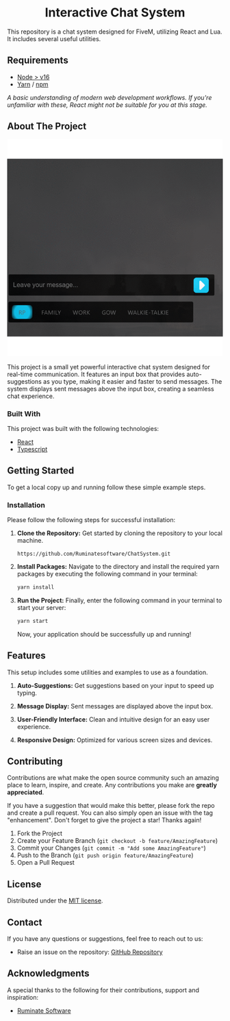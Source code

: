 <h1 align="center">Interactive Chat System</h1>

This repository is a chat system designed for FiveM, utilizing React and Lua. It includes several useful utilities.

## Requirements

- [Node > v16](https://nodejs.org/en/)
- [Yarn](https://yarnpkg.com/getting-started/install) / [npm](https://docs.npmjs.com/cli/v10/commands/npm-install)

_A basic understanding of modern web development workflows. If you're unfamiliar with these, React might not be suitable for you at this stage._

## About The Project

![Screenshot](images/ChatSystem.gif)

This project is a small yet powerful interactive chat system designed for real-time communication. It features an input box that provides auto-suggestions as you type, making it easier and faster to send messages. The system displays sent messages above the input box, creating a seamless chat experience.

### Built With

This project was built with the following technologies:

- [React](https://react.dev/)
- [Typescript](https://www.typescriptlang.org/)

## Getting Started

To get a local copy up and running follow these simple example steps.

### Installation

Please follow the following steps for successful installation:

1. **Clone the Repository:** Get started by cloning the repository to your local machine.

   ```
   https://github.com/Ruminatesoftware/ChatSystem.git
   ```

2. **Install Packages:** Navigate to the directory and install the required yarn packages by executing the following command in your terminal:

   ```sh
   yarn install
   ```

3. **Run the Project:** Finally, enter the following command in your terminal to start your server:

   ```sh
   yarn start
   ```

   Now, your application should be successfully up and running!

## Features

This setup includes some utilities and examples to use as a foundation.

1. **Auto-Suggestions:** Get suggestions based on your input to speed up typing.

2. **Message Display:** Sent messages are displayed above the input box.

3. **User-Friendly Interface:** Clean and intuitive design for an easy user experience.

4. **Responsive Design:** Optimized for various screen sizes and devices.

## Contributing

Contributions are what make the open source community such an amazing place to learn, inspire, and create. Any contributions you make are **greatly appreciated**.

If you have a suggestion that would make this better, please fork the repo and create a pull request. You can also simply open an issue with the tag &quot;enhancement&quot;.
Don&#39;t forget to give the project a star! Thanks again!

1. Fork the Project
2. Create your Feature Branch (`git checkout -b feature/AmazingFeature`)
3. Commit your Changes (`git commit -m "Add some AmazingFeature"`)
4. Push to the Branch (`git push origin feature/AmazingFeature`)
5. Open a Pull Request

## License

Distributed under the [MIT license](LICENSE).

## Contact

If you have any questions or suggestions, feel free to reach out to us:

- Raise an issue on the repository: [GitHub Repository](https://github.com/Ruminatesoftware?tab=repositories)

## Acknowledgments

A special thanks to the following for their contributions, support and inspiration:

- [Ruminate Software](https://ruminate.gohero.us/)
